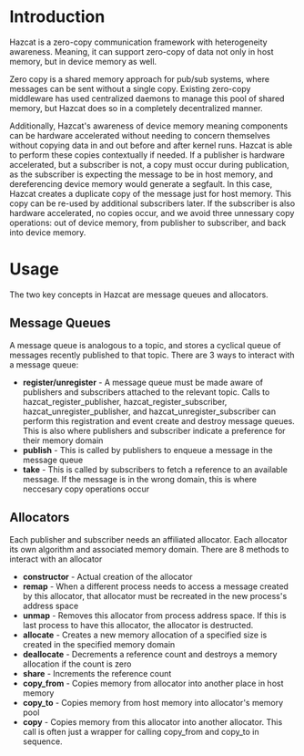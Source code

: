 # Introduction

Hazcat is a zero-copy communication framework with heterogeneity awareness. Meaning, it can support zero-copy of data not only in host memory, but in device memory as well.

Zero copy is a shared memory approach for pub/sub systems, where messages can be sent without a single copy. Existing zero-copy middleware has used centralized daemons to manage this pool of shared memory, but Hazcat does so in a completely decentralized manner.

Additionally, Hazcat's awareness of device memory meaning components can be hardware accelerated without needing to concern themselves without copying data in and out before and after kernel runs. Hazcat is able to perform these copies contextually if needed. If a publisher is hardware accelerated, but a subscriber is not, a copy must occur during publication, as the subscriber is expecting the message to be in host memory, and dereferencing device memory would generate a segfault. In this case, Hazcat creates a duplicate copy of the message just for host memory. This copy can be re-used by additional subscribers later. If the subscriber is also hardware accelerated, no copies occur, and we avoid three unnessary copy operations: out of device memory, from publisher to subscriber, and back into device memory.

# Usage

The two key concepts in Hazcat are message queues and allocators.

## Message Queues

A message queue is analogous to a topic, and stores a cyclical queue of messages recently published to that topic. There are 3 ways to interact with a message queue:

* **register/unregister** - A message queue must be made aware of publishers and subscribers attached to the relevant topic. Calls to hazcat_register_publisher, hazcat_register_subscriber, hazcat_unregister_publisher, and hazcat_unregister_subscriber can perform this registration and event create and destroy message queues. This is also where publishers and subscriber indicate a preference for their memory domain
* **publish** - This is called by publishers to enqueue a message in the message queue
* **take** - This is called by subscribers to fetch a reference to an available message. If the message is in the wrong domain, this is where neccesary copy operations occur

## Allocators

Each publisher and subscriber needs an affiliated allocator. Each allocator its own algorithm and associated memory domain. There are 8 methods to interact with an allocator

* **constructor** - Actual creation of the allocator
* **remap** - When a different process needs to access a message created by this allocator, that allocator must be recreated in the new process's address space
* **unmap** - Removes this allocator from process address space. If this is last process to have this allocator, the allocator is destructed.
* **allocate** - Creates a new memory allocation of a specified size is created in the specified memory domain
* **deallocate** - Decrements a reference count and destroys a memory allocation if the count is zero
* **share** - Increments the reference count
* **copy_from** - Copies memory from allocator into another place in host memory
* **copy_to** - Copies memory from host memory into allocator's memory pool
* **copy** - Copies memory from this allocator into another allocator. This call is often just a wrapper for calling copy_from and copy_to in sequence.
